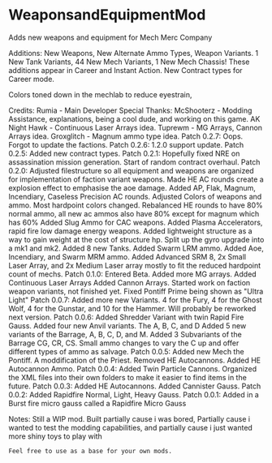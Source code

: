 # WeaponsandEquipmentMod
 Adds new weapons and equipment for Mech Merc Company

Additions:
  New Weapons, New Alternate Ammo Types, Weapon Variants.
  1 New Tank Variants, 44 New Mech Variants, 1 New Mech Chassis!
  These additions appear in Career and Instant Action.
  New Contract types for Career mode.

  Colors toned down in the mechlab to reduce eyestrain,

  Credits:
    Rumia - Main Developer
  Special Thanks:
    McShooterz - Modding Assistance, explanations, being a cool dude, and working on this game.
    AK Night Hawk - Continuous Laser Arrays idea.
    Tuprewm - MG Arrays, Cannon Arrays idea.
    Groxglitch - Magnum ammo type idea.
Patch 0.2.7:
  Oops. Forgot to update the factions.
Patch 0.2.6:
  1.2.0 support update.
Patch 0.2.5:
  Added new contract types.
Patch 0.2.1:
  Hopefully fixed NRE on assassination mission generation.
  Start of random contract overhaul.
Patch 0.2.0:
  Adjusted filestructure so all equipment and weapons are organized for implementation of faction variant weapons.
  Made HE AC rounds create a explosion effect to emphasise the aoe damage.
  Added AP, Flak, Magnum, Incendiary, Caseless Precision AC rounds.
  Adjusted Colors of weapons and ammo.
  Most hardpoint colors changed.
  Rebalanced HE rounds to have 80% normal ammo, all new ac ammos also have 80% except for magnum which has 60%
  Added Slug Ammo for CAC weapons.
  Added Plasma Accelerators, rapid fire low damage energy weapons.
  Added lightweight structure as a way to gain weight at the cost of structure hp.
  Split up the gyro upgrade into a mk1 and mk2.
  Added 8 new Tanks.
  Added Swarm LRM ammo.
  Added Aoe, Incendiary, and Swarm MRM ammo.
  Added Advanced SRM 8, 2x Small Laser Array, and 2x Medium Laser array mostly to fit the reduced hardpoint count of mechs.
Patch 0.1.0:
  Entered Beta.
  Added more MG arrays.
  Added Continuous Laser Arrays
  Added Cannon Arrays.
  Started work on faction weapon variants, not finished yet.
  Fixed Pontiff Prime being shown as "Ultra Light"
Patch 0.0.7:
  Added more new Variants. 4 for the Fury, 4 for the Ghost Wolf, 4 for the Gunstar, and 10 for the Hammer. Will probably be reworked next version.
Patch 0.0.6:
  Added Shredder Variant with twin Rapid Fire Gauss.
  Added four new Anvil variants. The A, B, C, and D
  Added 5 new variants of the Barrage, A, B, C, D, and M.
  Added 3 Subvariants of the Barrage CG, CR, CS. Small ammo changes to vary the C up and offer different types of ammo as salvage.
Patch 0.0.5:
  Added new Mech the Pontiff. A moddification of the Priest.
  Removed HE Autocannons.
  Added HE Autocannon Ammo.
Patch 0.0.4:
  Added Twin Particle Cannons.
  Organized the XML files into their own folders to make it easier to find items in the future.
Patch 0.0.3:
  Added HE Autocannons.
  Added Cannister Gauss.
Patch 0.0.2:
  Added Rapidfire Normal, Light, Heavy Gauss.
Patch 0.0.1:
  Added in a Burst fire micro gauss called a Rapidfire Micro Gauss

  Notes:
    Still a WIP mod. Built partially cause i was bored, Partially cause i wanted to test the modding capabilities, and partially cause i just wanted more shiny toys to play with

    Feel free to use as a base for your own mods.
